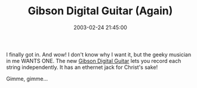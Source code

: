 ﻿---
layout: post
title: "Gibson Digital Guitar (Again)"
comments: false
date: 2003-02-24 21:45:00
updated: 2004-05-03 21:39:00
categories:
 - Books, Music, TV and Movies
subtext-id: ba0ce9ee-2c2e-451c-b73b-5a179142fb96
alias: /blog/Gibson-Digital-Guitar-(Again).aspx
---


I finally got in. And wow! I don't know why I want it, but the geeky musician in me WANTS ONE. The new [Gibson Digital Guitar](http://magic.gibson.com/digitalguitar.html) lets you record each string independently. It has an ethernet jack for Christ's sake!

Gimme, gimme...

